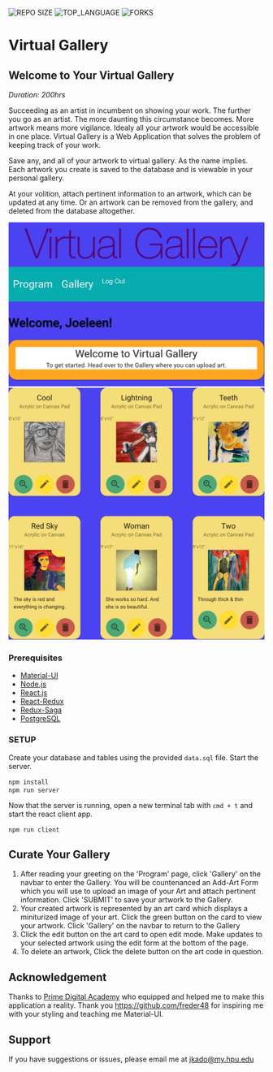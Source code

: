 ![REPO SIZE](https://img.shields.io/github/repo-size/JoeleenKado/virtual-gallery.svg?style=flat-square)
![TOP_LANGUAGE](https://img.shields.io/github/languages/top/JoeleenKado/virtual-gallery.svg?style=flat-square)
![FORKS](https://img.shields.io/github/forks/JoeleenKado/virtual-gallery.svg?style=social)

# Virtual Gallery

## Welcome to Your Virtual Gallery

_Duration: 200hrs_

Succeeding as an artist in incumbent on showing your work. The further you go as an artist. The more daunting this circumstance becomes. More artwork means more vigilance. Idealy all your artwork would be accessible in one place. Virtual Gallery is a Web Application that solves the problem of keeping track of your work. 

Save any, and all of your artwork to virtual gallery. As the name implies. Each artwork you create is saved to the database and is viewable in your personal gallery.

At your volition, attach pertinent information to an artwork, which can be updated at any time. Or an artwork can be removed from the gallery, and deleted from the database altogether.


![intro](public/images/screenShots/welcome.png)
![intro](public/images/screenShots/gallery.png)


### Prerequisites

- [Material-UI](https://material-ui.com/)
- [Node.js](https://nodejs.org/en/)
- [React.js](https://reactjs.org/)
- [React-Redux](https://react-redux.js.org/)
- [Redux-Saga](https://redux-saga.js.org/)
- [PostgreSQL](https://www.postgresql.org/)

### SETUP

Create your database and tables using the provided `data.sql` file. Start the server.

```
npm install
npm run server
```

Now that the server is running, open a new terminal tab with `cmd + t` and start the react client app.

```
npm run client
```

## Curate Your Gallery

1. After reading your greeting on the 'Program' page, click 'Gallery' on the navbar to enter the Gallery. You will be countenanced an Add-Art Form which you will use to upload an image of your Art and attach pertinent information. Click 'SUBMIT' to save your artwork to the Gallery. 
2. Your created artwork is represented by an art card which displays a miniturized image of your art. Click the green button on the card to view your artwork. Click 'Gallery' on the navbar to return to the Gallery
3. Click the edit button on the art card to open edit mode. Make updates to your selected artwork using the edit form at the bottom of the page.
4. To delete an artwork, Click the delete button on the art code in question.

## Acknowledgement
Thanks to [Prime Digital Academy](www.primeacademy.io) who equipped and helped me to make this application a reality. Thank you https://github.com/freder48 for inspiring me with your styling and teaching me Material-UI.
## Support
If you have suggestions or issues, please email me at [jkado@my.hpu.edu](www.google.com)
